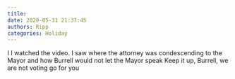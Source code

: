 ```yaml
---
title: 
date: 2020-05-31 21:37:45
authors: Ripp
categories: Holiday
---
```


 I I watched the video. I saw where the attorney was condescending to the Mayor and how Burrell would not let the Mayor speak
Keep it up, Burrell, we are not voting go for you